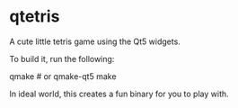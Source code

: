 qtetris
=======

A cute little tetris game using the Qt5 widgets.

To build it, run the following:

  qmake     # or qmake-qt5
  make

In ideal world, this creates a fun binary for you to play with.
